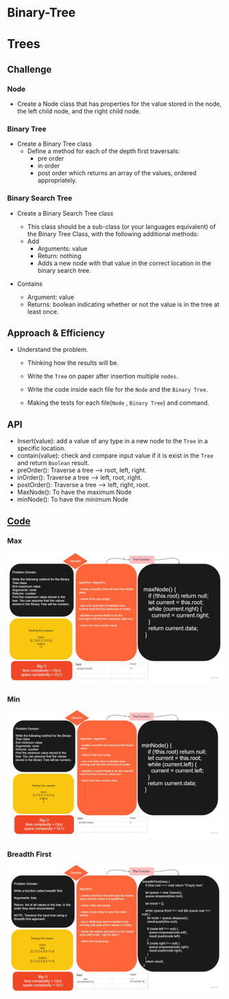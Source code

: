 # Binary-Tree

# Trees
<!-- Short summary or background information -->

## Challenge
<!-- Description of the challenge -->
### Node

- Create a Node class that has properties for the value stored in the node, the left child node, and the right child node.

### Binary Tree

- Create a Binary Tree class
  - Define a method for each of the depth first traversals:
    - pre order
    - in order
    - post order which returns an array of the values, ordered appropriately.

### Binary Search Tree

- Create a Binary Search Tree class

  - This class should be a sub-class (or your languages equivalent) of the Binary Tree Class, with the following additional methods:
  - Add
    - Arguments: value
    - Return: nothing
    - Adds a new node with that value in the correct location in the binary search tree.

- Contains
  - Argument: value
  - Returns: boolean indicating whether or not the value is in the tree at least once.

## Approach & Efficiency
<!-- What approach did you take? Why? What is the Big O space/time for this approach? -->

- Understand the problem.

  - Thinking how the results will be.

  - Write the `Tree` on paper after insertion multiple `nodes`.

  - Write the code inside each file for the `Node` and the `Binary Tree`.

  - Making the tests for each file(`Node` , `Binary Tree`) and command.

## API
<!-- Description of each method publicly available in each of your trees -->

- Insert(value): add a value of any type in a new node to the `Tree` in a specific location.
- contain(value): check and compare input value if it is exist in the `Tree` and return `Boolean` result.
- preOrder(): Traverse a tree --> root, left, right.
- inOrder(): Traverse a tree --> left, root, right.
- postOrder(): Traverse a tree --> left, right, root.
- MaxNode(): To have the maximum Node
- minNode(): To have the minimum Node

## [Code](../Binary-Tree/)

### Max

![Max Tree](./assets/maxNode.jpg)

### Min

![Min Tree](./assets/minNode.jpg)

### Breadth First

![Min Tree](./assets/breadthFirst.jpg)

